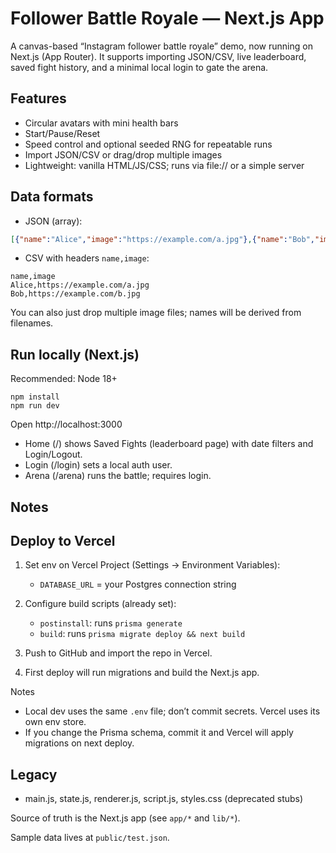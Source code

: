# Follower Battle Royale — Next.js App

A canvas-based “Instagram follower battle royale” demo, now running on Next.js (App Router). It supports importing JSON/CSV, live leaderboard, saved fight history, and a minimal local login to gate the arena.

## Features
- Circular avatars with mini health bars
- Start/Pause/Reset
- Speed control and optional seeded RNG for repeatable runs
- Import JSON/CSV or drag/drop multiple images
- Lightweight: vanilla HTML/JS/CSS; runs via file:// or a simple server

## Data formats
- JSON (array):
```json
[{"name":"Alice","image":"https://example.com/a.jpg"},{"name":"Bob","image":"/path/to/b.png"}]
```
- CSV with headers `name,image`:
```
name,image
Alice,https://example.com/a.jpg
Bob,https://example.com/b.jpg
```

You can also just drop multiple image files; names will be derived from filenames.

## Run locally (Next.js)

Recommended: Node 18+

```
npm install
npm run dev
```

Open http://localhost:3000

- Home (/) shows Saved Fights (leaderboard page) with date filters and Login/Logout.
- Login (/login) sets a local auth user.
- Arena (/arena) runs the battle; requires login.

## Notes

## Deploy to Vercel

1) Set env on Vercel Project (Settings → Environment Variables):
	- `DATABASE_URL` = your Postgres connection string

2) Configure build scripts (already set):
	- `postinstall`: runs `prisma generate`
	- `build`: runs `prisma migrate deploy && next build`

3) Push to GitHub and import the repo in Vercel.

4) First deploy will run migrations and build the Next.js app.

Notes
- Local dev uses the same `.env` file; don’t commit secrets. Vercel uses its own env store.
- If you change the Prisma schema, commit it and Vercel will apply migrations on next deploy.
## Legacy

- main.js, state.js, renderer.js, script.js, styles.css (deprecated stubs)

Source of truth is the Next.js app (see `app/*` and `lib/*`).

Sample data lives at `public/test.json`.

